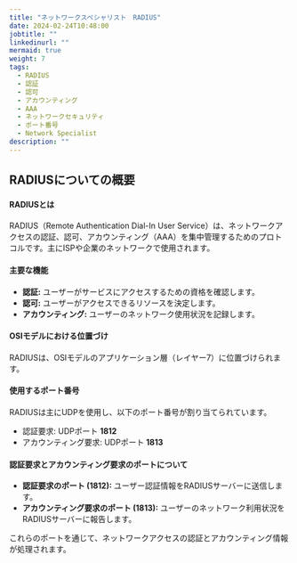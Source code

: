 ```yaml
---
title: "ネットワークスペシャリスト　RADIUS"
date: 2024-02-24T10:48:00
jobtitle: ""
linkedinurl: ""
mermaid: true
weight: 7
tags:
  - RADIUS
  - 認証
  - 認可
  - アカウンティング
  - AAA
  - ネットワークセキュリティ
  - ポート番号
  - Network Specialist
description: ""
---
```


## RADIUSについての概要

#### RADIUSとは

RADIUS（Remote Authentication Dial-In User Service）は、ネットワークアクセスの認証、認可、アカウンティング（AAA）を集中管理するためのプロトコルです。主にISPや企業のネットワークで使用されます。

#### 主要な機能

- **認証:** ユーザーがサービスにアクセスするための資格を確認します。
- **認可:** ユーザーがアクセスできるリソースを決定します。
- **アカウンティング:** ユーザーのネットワーク使用状況を記録します。

#### OSIモデルにおける位置づけ

RADIUSは、OSIモデルのアプリケーション層（レイヤー7）に位置づけられます。

#### 使用するポート番号

RADIUSは主にUDPを使用し、以下のポート番号が割り当てられています。

- 認証要求: UDPポート **1812**
- アカウンティング要求: UDPポート **1813**

#### 認証要求とアカウンティング要求のポートについて

- **認証要求のポート (1812):** ユーザー認証情報をRADIUSサーバーに送信します。
- **アカウンティング要求のポート (1813):** ユーザーのネットワーク利用状況をRADIUSサーバーに報告します。

これらのポートを通じて、ネットワークアクセスの認証とアカウンティング情報が処理されます。
